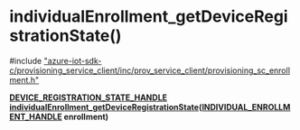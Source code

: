 # individualEnrollment_getDeviceRegistrationState()

\#include ["azure-iot-sdk-c/provisioning_service_client/inc/prov_service_client/provisioning_sc_enrollment.h"](../iot-c-ref-provisioning-sc-enrollment-h.md)  

**[DEVICE_REGISTRATION_STATE_HANDLE](#provisioning__sc__device__registration__state_8h_1a52841b38d699231f85846525109d2804) [individualEnrollment_getDeviceRegistrationState](#provisioning__sc__enrollment_8h_1ab1bde1ad4145cb479227472a6ba0e1e4)([INDIVIDUAL_ENROLLMENT_HANDLE](#provisioning__sc__enrollment_8h_1a5348427a740bc7d9395db2e190f1bc0f) enrollment)**

